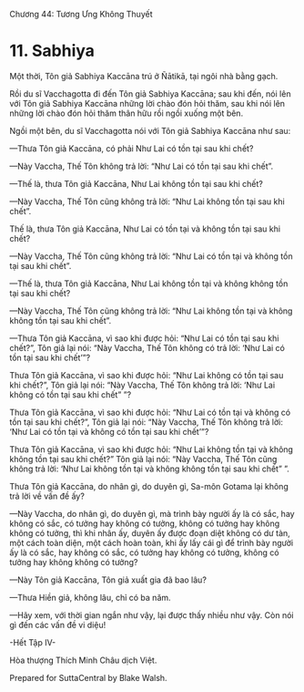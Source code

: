  

Chương 44: Tương Ưng Không Thuyết

# 11\. Sabhiya

Một thời, Tôn giả Sabhiya Kaccāna trú ở Ñātikā, tại ngôi nhà bằng gạch.

Rồi du sĩ Vacchagotta đi đến Tôn giả Sabhiya Kaccāna; sau khi đến, nói lên với Tôn giả Sabhiya Kaccāna những lời chào đón hỏi thăm, sau khi nói lên những lời chào đón hỏi thăm thân hữu rồi ngồi xuống một bên.

Ngồi một bên, du sĩ Vacchagotta nói với Tôn giả Sabhiya Kaccāna như sau:

—Thưa Tôn giả Kaccāna, có phải Như Lai có tồn tại sau khi chết?

—Này Vaccha, Thế Tôn không trả lời: “Như Lai có tồn tại sau khi chết”.

—Thế là, thưa Tôn giả Kaccāna, Như Lai không tồn tại sau khi chết?

—Này Vaccha, Thế Tôn cũng không trả lời: “Như Lai không tồn tại sau khi chết”.

Thế là, thưa Tôn giả Kaccāna, Như Lai có tồn tại và không tồn tại sau khi chết?

—Này Vaccha, Thế Tôn cũng không trả lời: “Như Lai có tồn tại và không tồn tại sau khi chết”.

—Thế là, thưa Tôn giả Kaccāna, Như Lai không tồn tại và không không tồn tại sau khi chết?

—Này Vaccha, Thế Tôn cũng không trả lời: “Như Lai không tồn tại và không không tồn tại sau khi chết”.

—Thưa Tôn giả Kaccāna, vì sao khi được hỏi: “Như Lai có tồn tại sau khi chết?”, Tôn giả lại nói: “Này Vaccha, Thế Tôn không có trả lời: ‘Như Lai có tồn tại sau khi chết’”?

Thưa Tôn giả Kaccāna, vì sao khi được hỏi: “Như Lai không có tồn tại sau khi chết?”, Tôn giả lại nói: “Này Vaccha, Thế Tôn không trả lời: ‘Như Lai không có tồn tại sau khi chết” ”?

Thưa Tôn giả Kaccāna, vì sao khi được hỏi: “Như Lai có tồn tại và không có tồn tại sau khi chết?”, Tôn giả lại nói: “Này Vaccha, Thế Tôn không trả lời: ‘Như Lai có tồn tại và không có tồn tại sau khi chết’”?

Thưa Tôn giả Kaccāna, vì sao khi được hỏi: “Như Lai không tồn tại và không không tồn tại sau khi chết?” Tôn giả lại nói: “Này Vaccha, Thế Tôn cũng không trả lời: ‘Như Lai không tồn tại và không không tồn tại sau khi chết” ”.

Thưa Tôn giả Kaccāna, do nhân gì, do duyên gì, Sa-môn Gotama lại không trả lời về vấn đề ấy?

—Này Vaccha, do nhân gì, do duyên gì, mà trình bày người ấy là có sắc, hay không có sắc, có tưởng hay không có tưởng, không có tưởng hay không không có tưởng, thì khi nhân ấy, duyên ấy được đoạn diệt không có dư tàn, một cách toàn diện, một cách hoàn toàn, khi ấy lấy cái gì để trình bày người ấy là có sắc, hay không có sắc, có tưởng hay không có tưởng, không có tưởng hay không không có tưởng?

—Này Tôn giả Kaccāna, Tôn giả xuất gia đã bao lâu?

—Thưa Hiền giả, không lâu, chỉ có ba năm.

—Hãy xem, với thời gian ngắn như vậy, lại được thấy nhiều như vậy. Còn nói gì đến các vấn đề vi diệu!

\-Hết Tập IV-

Hòa thượng Thích Minh Châu dịch Việt.

Prepared for SuttaCentral by Blake Walsh.